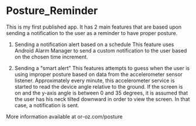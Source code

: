 # Posture_Reminder


This is my first published app. It has 2 main features that are based upon sending a notification to the user as a reminder to have proper posture.

1) Sending a notification alert based on a schedule
This feature uses Android Alarm Manager to send a custom notification to the user based on the chosen time increment.

2) Sending a "smart alert"
This features attempts to guess when the user is using improper posture based on data from the accelerometer sensor listener. Approximately every minute, this accelerometer service is started to read the device angle relative to the ground. If the screen is on and the y-axis angle is between 0 and 35 degrees,  it is assumed that the user has his neck tilted downward in order to view the screen. In that case, a notification is sent.

More information available at or-oz.com/posture

